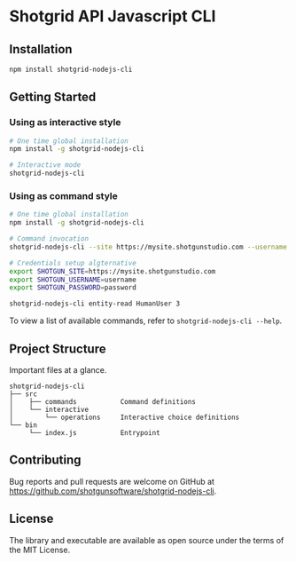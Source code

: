 # Shotgrid API Javascript CLI

## Installation
```sh
npm install shotgrid-nodejs-cli
```

## Getting Started

### Using as interactive style

```sh
# One time global installation
npm install -g shotgrid-nodejs-cli

# Interactive mode
shotgrid-nodejs-cli
```

### Using as command style

```sh
# One time global installation
npm install -g shotgrid-nodejs-cli

# Command invocation
shotgrid-nodejs-cli --site https://mysite.shotgunstudio.com --username username --password password entity-read HumanUser 3

# Credentials setup algternative
export SHOTGUN_SITE=https://mysite.shotgunstudio.com
export SHOTGUN_USERNAME=username
export SHOTGUN_PASSWORD=password

shotgrid-nodejs-cli entity-read HumanUser 3
```

To view a list of available commands, refer to `shotgrid-nodejs-cli --help`.

## Project Structure

Important files at a glance.

```
shotgrid-nodejs-cli
├── src
│    ├── commands           Command definitions
│    └── interactive
│        └── operations     Interactive choice definitions
└── bin
     └── index.js           Entrypoint
```

## Contributing

Bug reports and pull requests are welcome on GitHub at https://github.com/shotgunsoftware/shotgrid-nodejs-cli.

## License

The library and executable are available as open source under the terms of the MIT License.
